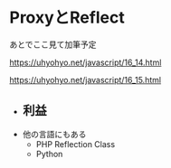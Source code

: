 # ProxyとReflect

あとでここ見て加筆予定

https://uhyohyo.net/javascript/16_14.html

https://uhyohyo.net/javascript/16_15.html

- 利益
  - 
- 他の言語にもある
  - PHP Reflection Class
  - Python
